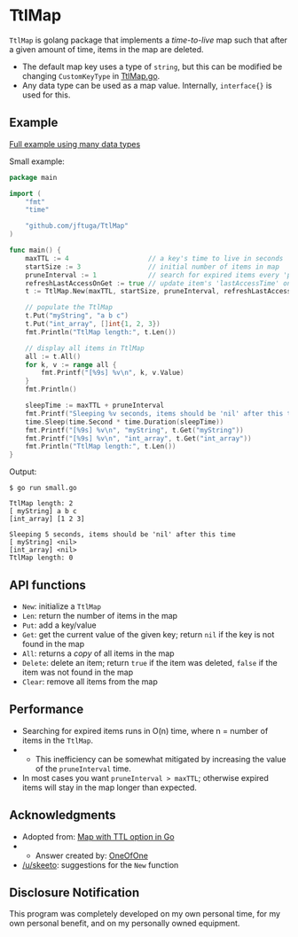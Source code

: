 # TtlMap

`TtlMap` is golang package that implements a *time-to-live* map such that after a given amount of time, items in the map are deleted.
* The default map key uses a type of `string`, but this can be modified be changing `CustomKeyType` in [TtlMap.go](TtlMap.go).
* Any data type can be used as a map value. Internally, `interface{}` is used for this.

## Example

[Full example using many data types](example/example.go)

Small example:

```go
package main

import (
	"fmt"
	"time"

	"github.com/jftuga/TtlMap"
)

func main() {
	maxTTL := 4                    // a key's time to live in seconds
	startSize := 3                 // initial number of items in map
	pruneInterval := 1             // search for expired items every 'pruneInterval' seconds
	refreshLastAccessOnGet := true // update item's 'lastAccessTime' on a .Get()
	t := TtlMap.New(maxTTL, startSize, pruneInterval, refreshLastAccessOnGet)

	// populate the TtlMap
	t.Put("myString", "a b c")
	t.Put("int_array", []int{1, 2, 3})
	fmt.Println("TtlMap length:", t.Len())

	// display all items in TtlMap
	all := t.All()
	for k, v := range all {
		fmt.Printf("[%9s] %v\n", k, v.Value)
	}
	fmt.Println()

	sleepTime := maxTTL + pruneInterval
	fmt.Printf("Sleeping %v seconds, items should be 'nil' after this time\n", sleepTime)
	time.Sleep(time.Second * time.Duration(sleepTime))
	fmt.Printf("[%9s] %v\n", "myString", t.Get("myString"))
	fmt.Printf("[%9s] %v\n", "int_array", t.Get("int_array"))
	fmt.Println("TtlMap length:", t.Len())
}
```

Output:

```
$ go run small.go

TtlMap length: 2
[ myString] a b c
[int_array] [1 2 3]

Sleeping 5 seconds, items should be 'nil' after this time
[ myString] <nil>
[int_array] <nil>
TtlMap length: 0
```

## API functions
* `New`: initialize a `TtlMap`
* `Len`: return the number of items in the map
* `Put`: add a key/value
* `Get`: get the current value of the given key; return `nil` if the key is not found in the map
* `All`: returns a *copy* of all items in the map
* `Delete`: delete an item; return `true` if the item was deleted, `false` if the item was not found in the map
* `Clear`: remove all items from the map

## Performance
* Searching for expired items runs in O(n) time, where n = number of items in the `TtlMap`.
* * This inefficiency can be somewhat mitigated by increasing the value of the `pruneInterval` time.
* In most cases you want `pruneInterval > maxTTL`; otherwise expired items will stay in the map longer than expected.

## Acknowledgments
* Adopted from: [Map with TTL option in Go](https://stackoverflow.com/a/25487392/452281)
* * Answer created by: [OneOfOne](https://stackoverflow.com/users/145587/oneofone)
* [/u/skeeto](https://old.reddit.com/user/skeeto): suggestions for the `New` function

## Disclosure Notification

This program was completely developed on my own personal time, for my own personal benefit, and on my personally owned equipment.
